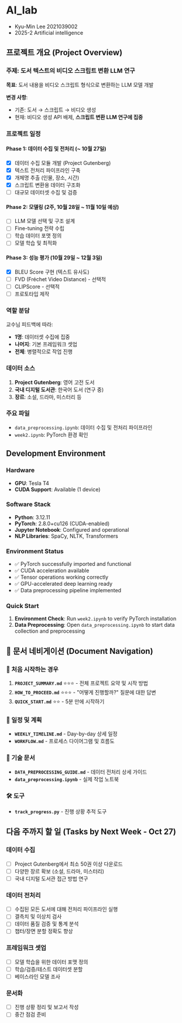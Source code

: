 # AI_lab
- Kyu-Min Lee 2021039002
- 2025-2 Artificial intelligence

## 프로젝트 개요 (Project Overview)

### 주제: 도서 텍스트의 비디오 스크립트 변환 LLM 연구
**목표**: 도서 내용을 비디오 스크립트 형식으로 변환하는 LLM 모델 개발

**변경 사항**:
- 기존: 도서 → 스크립트 → 비디오 생성
- 현재: 비디오 생성 API 배제, **스크립트 변환 LLM 연구에 집중**

### 프로젝트 일정

#### Phase 1: 데이터 수집 및 전처리 (~ 10월 27일)
- [x] 데이터 수집 모듈 개발 (Project Gutenberg)
- [x] 텍스트 전처리 파이프라인 구축
- [x] 개체명 추출 (인물, 장소, 시간)
- [x] 스크립트 변환용 데이터 구조화
- [ ] 대규모 데이터셋 수집 및 검증

#### Phase 2: 모델링 (2주, 10월 28일 ~ 11월 10일 예상)
- [ ] LLM 모델 선택 및 구조 설계
- [ ] Fine-tuning 전략 수립
- [ ] 학습 데이터 포맷 정의
- [ ] 모델 학습 및 최적화

#### Phase 3: 성능 평가 (10월 29일 ~ 12월 3일)
- [x] BLEU Score 구현 (텍스트 유사도)
- [ ] FVD (Fréchet Video Distance) - 선택적
- [ ] CLIPScore - 선택적
- [ ] 프로토타입 제작

### 역할 분담
교수님 피드백에 따라:
- **1명**: 데이터셋 수집에 집중
- **나머지**: 기본 프레임워크 셋업
- **전체**: 병렬적으로 작업 진행

### 데이터 소스
1. **Project Gutenberg**: 영어 고전 도서
2. **국내 디지털 도서관**: 한국어 도서 (연구 중)
3. **장르**: 소설, 드라마, 미스터리 등

### 주요 파일
- `data_preprocessing.ipynb`: 데이터 수집 및 전처리 파이프라인
- `week2.ipynb`: PyTorch 환경 확인

## Development Environment

### Hardware
- **GPU**: Tesla T4
- **CUDA Support**: Available (1 device)

### Software Stack
- **Python**: 3.12.11
- **PyTorch**: 2.8.0+cu126 (CUDA-enabled)
- **Jupyter Notebook**: Configured and operational
- **NLP Libraries**: SpaCy, NLTK, Transformers

### Environment Status
- ✅ PyTorch successfully imported and functional
- ✅ CUDA acceleration available
- ✅ Tensor operations working correctly
- ✅ GPU-accelerated deep learning ready
- ✅ Data preprocessing pipeline implemented

### Quick Start
1. **Environment Check**: Run `week2.ipynb` to verify PyTorch installation
2. **Data Preprocessing**: Open `data_preprocessing.ipynb` to start data collection and preprocessing

## 📖 문서 네비게이션 (Document Navigation)

### 🎯 처음 시작하는 경우
1. **`PROJECT_SUMMARY.md`** ⭐⭐⭐ - 전체 프로젝트 요약 및 시작 방법
2. **`HOW_TO_PROCEED.md`** ⭐⭐⭐ - "어떻게 진행할까?" 질문에 대한 답변
3. **`QUICK_START.md`** ⭐⭐ - 5분 만에 시작하기

### 📅 일정 및 계획
- **`WEEKLY_TIMELINE.md`** - Day-by-day 상세 일정
- **`WORKFLOW.md`** - 프로세스 다이어그램 및 흐름도

### 🔧 기술 문서
- **`DATA_PREPROCESSING_GUIDE.md`** - 데이터 전처리 상세 가이드
- **`data_preprocessing.ipynb`** - 실제 작업 노트북

### 🛠️ 도구
- **`track_progress.py`** - 진행 상황 추적 도구

## 다음 주까지 할 일 (Tasks by Next Week - Oct 27)

### 데이터 수집
- [ ] Project Gutenberg에서 최소 50권 이상 다운로드
- [ ] 다양한 장르 확보 (소설, 드라마, 미스터리)
- [ ] 국내 디지털 도서관 접근 방법 연구

### 데이터 전처리
- [ ] 수집된 모든 도서에 대해 전처리 파이프라인 실행
- [ ] 결측치 및 이상치 검사
- [ ] 데이터 품질 검증 및 통계 분석
- [ ] 챕터/장면 분할 정확도 향상

### 프레임워크 셋업
- [ ] 모델 학습을 위한 데이터 포맷 정의
- [ ] 학습/검증/테스트 데이터셋 분할
- [ ] 베이스라인 모델 조사

### 문서화
- [ ] 진행 상황 정리 및 보고서 작성
- [ ] 중간 점검 준비